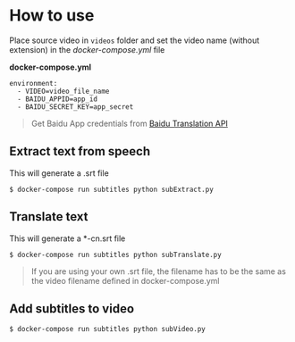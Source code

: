 # How to use
Place source video in `videos` folder and set the video name (without extension) in the *docker-compose.yml* file

__docker-compose.yml__
```
environment:
  - VIDEO=video_file_name
  - BAIDU_APPID=app_id
  - BAIDU_SECRET_KEY=app_secret
```
> Get Baidu App credentials from [Baidu Translation API](https://fanyi-api.baidu.com/)

## Extract text from speech
This will generate a .srt file
```
$ docker-compose run subtitles python subExtract.py
```

## Translate text
This will generate a *-cn.srt file
```
$ docker-compose run subtitles python subTranslate.py
```
> If you are using your own .srt file, the filename has to be the same as the video filename defined in docker-compose.yml

## Add subtitles to video
```
$ docker-compose run subtitles python subVideo.py
```
